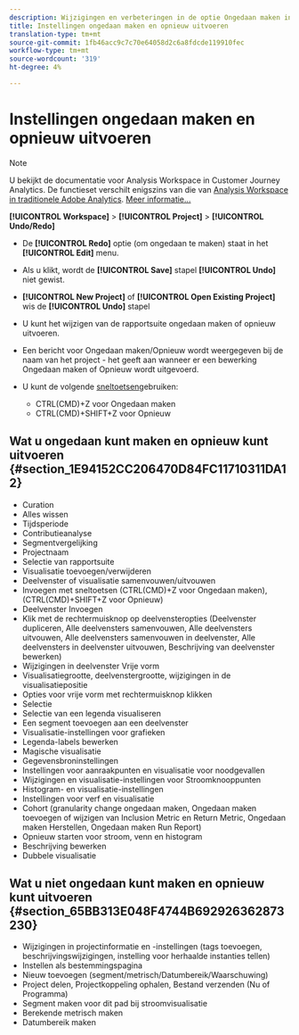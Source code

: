 ```yaml
---
description: Wijzigingen en verbeteringen in de optie Ongedaan maken in Analysis Workspace
title: Instellingen ongedaan maken en opnieuw uitvoeren
translation-type: tm+mt
source-git-commit: 1fb46acc9c7c70e64058d2c6a8fdcde119910fec
workflow-type: tm+mt
source-wordcount: '319'
ht-degree: 4%

---
```



# Instellingen ongedaan maken en opnieuw uitvoeren

>[!NOTE]
>
>U bekijkt de documentatie voor Analysis Workspace in Customer Journey Analytics. De functieset verschilt enigszins van die van [Analysis Workspace in traditionele Adobe Analytics](https://docs.adobe.com/content/help/en/analytics/analyze/analysis-workspace/home.html). [Meer informatie...](/help/getting-started/cja-aa.md)

**[!UICONTROL Workspace]** > **[!UICONTROL Project]** > **[!UICONTROL Undo/Redo]**

* De **[!UICONTROL Redo]** optie (om ongedaan te maken) staat in het **[!UICONTROL Edit]** menu.

* Als u klikt, wordt de **[!UICONTROL Save]** stapel **[!UICONTROL Undo]** niet gewist.

* **[!UICONTROL New Project]** of **[!UICONTROL Open Existing Project]** wis de **[!UICONTROL Undo]** stapel

* U kunt het wijzigen van de rapportsuite ongedaan maken of opnieuw uitvoeren.
* Een bericht voor Ongedaan maken/Opnieuw wordt weergegeven bij de naam van het project - het geeft aan wanneer er een bewerking Ongedaan maken of Opnieuw wordt uitgevoerd.
* U kunt de volgende [sneltoetsen](/help/analysis-workspace/build-workspace-project/fa-shortcut-keys.md)gebruiken:

   * CTRL(CMD)+Z voor Ongedaan maken
   * CTRL(CMD)+SHIFT+Z voor Opnieuw

## Wat u ongedaan kunt maken en opnieuw kunt uitvoeren {#section_1E94152CC206470D84FC11710311DA12}

* Curation
* Alles wissen
* Tijdsperiode
* Contributieanalyse
* Segmentvergelijking
* Projectnaam
* Selectie van rapportsuite
* Visualisatie toevoegen/verwijderen
* Deelvenster of visualisatie samenvouwen/uitvouwen
* Invoegen met sneltoetsen (CTRL(CMD)+Z voor Ongedaan maken), (CTRL(CMD)+SHIFT+Z voor Opnieuw)
* Deelvenster Invoegen
* Klik met de rechtermuisknop op deelvensteropties (Deelvenster dupliceren, Alle deelvensters samenvouwen, Alle deelvensters uitvouwen, Alle deelvensters samenvouwen in deelvenster, Alle deelvensters in deelvenster uitvouwen, Beschrijving van deelvenster bewerken)
* Wijzigingen in deelvenster Vrije vorm
* Visualisatiegrootte, deelvenstergrootte, wijzigingen in de visualisatiepositie
* Opties voor vrije vorm met rechtermuisknop klikken
* Selectie
* Selectie van een legenda visualiseren
* Een segment toevoegen aan een deelvenster
* Visualisatie-instellingen voor grafieken
* Legenda-labels bewerken
* Magische visualisatie
* Gegevensbroninstellingen
* Instellingen voor aanraakpunten en visualisatie voor noodgevallen
* Wijzigingen en visualisatie-instellingen voor Stroomknooppunten
* Histogram- en visualisatie-instellingen
* Instellingen voor verf en visualisatie
* Cohort (granularity change ongedaan maken, Ongedaan maken toevoegen of wijzigen van Inclusion Metric en Return Metric, Ongedaan maken Herstellen, Ongedaan maken Run Report)
* Opnieuw starten voor stroom, venn en histogram
* Beschrijving bewerken
* Dubbele visualisatie

## Wat u niet ongedaan kunt maken en opnieuw kunt uitvoeren {#section_65BB313E048F4744B692926362873230}

* Wijzigingen in projectinformatie en -instellingen (tags toevoegen, beschrijvingswijzigingen, instelling voor herhaalde instanties tellen)
* Instellen als bestemmingspagina
* Nieuw toevoegen (segment/metrisch/Datumbereik/Waarschuwing)
* Project delen, Projectkoppeling ophalen, Bestand verzenden (Nu of Programma)
* Segment maken voor dit pad bij stroomvisualisatie
* Berekende metrisch maken
* Datumbereik maken

